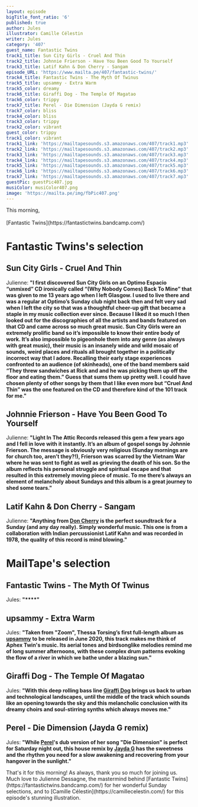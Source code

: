 ```yaml
---
layout: episode
bigTitle_font_ratio: '6'
published: true
author: Jules
illustrator: Camille Célestin
writer: Jules
category: '407'
guest_name: Fantastic Twins
track1_title: Sun City Girls - Cruel And Thin
track2_title: Johnnie Frierson - Have You Been Good To Yourself
track3_title: Latif Kahn & Don Cherry - Sangam
episode_URL: 'https://www.mailta.pe/407/fantastic-twins/'
track4_title: Fantastic Twins - The Myth Of Twinus
track5_title: upsammy - Extra Warm
track5_color: dreamy
track6_title: Giraffi Dog - The Temple Of Magatao
track6_color: trippy
track7_title: Perel - Die Dimension (Jayda G remix)
track7_color: bliss
track4_color: bliss
track3_color: trippy
track2_color: vibrant
guest_color: trippy
track1_color: vibrant
track1_link: 'https://mailtapesounds.s3.amazonaws.com/407/track1.mp3'
track2_link: 'https://mailtapesounds.s3.amazonaws.com/407/track2.mp3'
track3_link: 'https://mailtapesounds.s3.amazonaws.com/407/track3.mp3'
track4_link: 'https://mailtapesounds.s3.amazonaws.com/407/track4.mp3'
track5_link: 'https://mailtapesounds.s3.amazonaws.com/407/track5.mp3'
track6_link: 'https://mailtapesounds.s3.amazonaws.com/407/track6.mp3'
track7_link: 'https://mailtapesounds.s3.amazonaws.com/407/track7.mp3'
guestPic: guestPic407.jpg
musiColor: musiColor407.png
image: 'https://mailta.pe/img/fbPic407.png'
---
```

<p id="introduction"> This morning, 
<br><br>
[Fantastic Twins](https://fantastictwins.bandcamp.com/)
</p>


# Fantastic Twins's selection

## Sun City Girls - Cruel And Thin
Julienne: **"**I first discovered Sun City Girls on an Optimo Espacio “unmixed” CD ironically called “(Why Nobody Comes) Back To Mine” that was given to me 13 years ago when I left Glasgow. I used to live there and was a regular at Optimo’s Sunday club night back then and felt very sad when I left the city so that was a thoughtful cheer-up gift that became a staple in my music collection ever since. Because I liked it so much I then looked out for the discographies of all the artists and bands featured on that CD and came across so much great music. Sun City Girls were an extremely prolific band so it’s impossible to know their entire body of work. It’s also impossible to pigeonhole them into any genre (as always with great music), their music is an insanely wide and wild mosaic of sounds, weird places and rituals all brought together in a politically incorrect way that I adore. Recalling their early stage experiences confronted to an audience (of skinheads), one of the band members said “They threw sandwiches at Rick and and he was picking them up off the floor and eating them.” Guess that sums them up pretty well. I could have chosen plenty of other songs by them that I like even more but “Cruel And Thin” was the one featured on the CD and therefore kind of the 101 track for me.**"**

## Johnnie Frierson - Have You Been Good To Yourself
Julienne: **"**Light In The Attic Records released this gem a few years ago and I fell in love with it instantly. It’s an album of gospel songs by Johnnie Frierson. The message is obviously very religious (Sunday mornings are for church too, aren’t they?!), Frierson was scarred by the Vietnam War where he was sent to fight as well as grieving the death of his son. So the album reflects his personal struggle and spiritual escape and that resulted in this extremely moving piece of music. To me there’s always an element of melancholy about Sundays and this album is a great journey to shed some tears.**"**

## Latif Kahn & Don Cherry - Sangam
Julienne: **"**Anything from [Don Cherry](https://doncherry.bandcamp.com/) is the perfect soundtrack for a Sunday (and any day really). Simply wonderful music. This one is from a collaboration with Indian percussionist Latif Kahn and was recorded in 1978, the quality of this record is mind blowing.**"**


# MailTape's selection

## Fantastic Twins - The Myth Of Twinus
Jules: **"****"**

## upsammy - Extra Warm
Jules: **"**Taken from "Zoom", Thessa Torsing’s first full-length album as [upsammy](https://upsammy.bandcamp.com/) to be released in June 2020, this track makes me think of Aphex Twin's music. Its aerial tones and birdsonglike melodies remind me of long summer afternoons, with these complex drum patterns evoking the flow of a river in which we bathe under a blazing sun.**"**

## Giraffi Dog - The Temple Of Magatao
Jules: **"**With this deep rolling bass line [Giraffi Dog](https://www.facebook.com/giraffidog/) brings us back to urban and technological landscapes, until the middle of the track which sounds like an opening towards the sky and this melancholic conclusion with its dreamy choirs and soul-stirring synths which always moves me.**"**

## Perel - Die Dimension (Jayda G remix)
Jules: **"**While [Perel](https://perelmusic.bandcamp.com/)'s dub version of her song "Die Dimension" is perfect for Saturday night out, this house remix by [Jayda G](https://jaydag.bandcamp.com/) has the sweetness and the rhythm you need for a slow awakening and recovering from your hangover in the sunlight.**"**


<p id="outroduction">That's it for this morning! As always, thank you so much for joining us. Much love to Julienne Dessagne, the mastermind behind [Fantastic Twins](https://fantastictwins.bandcamp.com/) for her wonderful Sunday selections, and to [Camille Célestin](https://camillecelestin.com/) for this episode's stunning illustration.</p>
